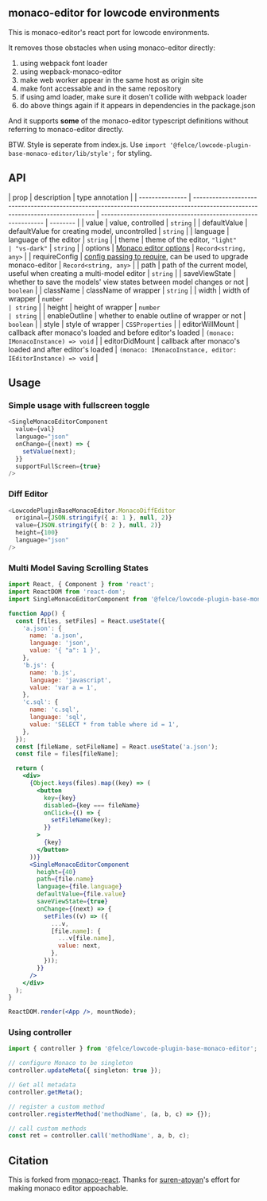 ## monaco-editor for lowcode environments

This is monaco-editor's react port for lowcode environments.

It removes those obstacles when using monaco-editor directly:

1. using webpack font loader
2. using wepback-monaco-editor
3. make web worker appear in the same host as origin site
4. make font accessable and in the same repository
5. if using amd loader, make sure it dosen't collide with webpack loader
6. do above things again if it appears in dependencies in the package.json

And it supports **some** of the monaco-editor typescript definitions without referring to monaco-editor directly.

BTW. Style is seperate from index.js. Use `import '@felce/lowcode-plugin-base-monaco-editor/lib/style';` for styling.

## API

| prop            | description                                                                                                                   | type annotation                                              |
| --------------- | ----------------------------------------------------------------------------------------------------------------------------- | ------------------------------------------------------------ | -------- |
| value           | value, controlled                                                                                                             | `string`                                                     |
| defaultValue    | defaultValue for creating model, uncontrolled                                                                                 | `string`                                                     |
| language        | language of the editor                                                                                                        | `string`                                                     |
| theme           | theme of the editor, `"light"                                                                                                 | "vs-dark"`                                                   | `string` |
| options         | [Monaco editor options](https://microsoft.github.io/monaco-editor/)                                                           | `Record<string, any>`                                        |
| requireConfig   | [config passing to require](https://github.com/suren-atoyan/monaco-react#loader-config), can be used to upgrade monaco-editor | `Record<string, any>`                                        |
| path            | path of the current model, useful when creating a multi-model editor                                                          | `string`                                                     |
| saveViewState   | whether to save the models' view states between model changes or not                                                          | `boolean`                                                    |
| className       | className of wrapper                                                                                                          | `string`                                                     |
| width           | width of wrapper                                                                                                              | `number                                                      | string`  |
| height          | height of wrapper                                                                                                             | `number                                                      | string`  |
| enableOutline   | whether to enable outline of wrapper or not                                                                                   | `boolean`                                                    |
| style           | style of wrapper                                                                                                              | `CSSProperties`                                              |
| editorWillMount | callback after monaco's loaded and before editor's loaded                                                                     | `(monaco: IMonacoInstance) => void`                          |
| editorDidMount  | callback after monaco's loaded and after editor's loaded                                                                      | `(monaco: IMonacoInstance, editor: IEditorInstance) => void` |

## Usage

### Simple usage with fullscreen toggle

```typescript
<SingleMonacoEditorComponent
  value={val}
  language="json"
  onChange={(next) => {
    setValue(next);
  }}
  supportFullScreen={true}
/>
```

### Diff Editor

```typescript
<LowcodePluginBaseMonacoEditor.MonacoDiffEditor
  original={JSON.stringify({ a: 1 }, null, 2)}
  value={JSON.stringify({ b: 2 }, null, 2)}
  height={100}
  language="json"
/>
```

### Multi Model Saving Scrolling States

```jsx
import React, { Component } from 'react';
import ReactDOM from 'react-dom';
import SingleMonacoEditorComponent from '@felce/lowcode-plugin-base-monaco-editor';

function App() {
  const [files, setFiles] = React.useState({
    'a.json': {
      name: 'a.json',
      language: 'json',
      value: '{ "a": 1 }',
    },
    'b.js': {
      name: 'b.js',
      language: 'javascript',
      value: 'var a = 1',
    },
    'c.sql': {
      name: 'c.sql',
      language: 'sql',
      value: 'SELECT * from table where id = 1',
    },
  });
  const [fileName, setFileName] = React.useState('a.json');
  const file = files[fileName];

  return (
    <div>
      {Object.keys(files).map((key) => (
        <button
          key={key}
          disabled={key === fileName}
          onClick={() => {
            setFileName(key);
          }}
        >
          {key}
        </button>
      ))}
      <SingleMonacoEditorComponent
        height={40}
        path={file.name}
        language={file.language}
        defaultValue={file.value}
        saveViewState={true}
        onChange={(next) => {
          setFiles((v) => ({
            ...v,
            [file.name]: {
              ...v[file.name],
              value: next,
            },
          }));
        }}
      />
    </div>
  );
}

ReactDOM.render(<App />, mountNode);
```

### Using controller

```ts
import { controller } from '@felce/lowcode-plugin-base-monaco-editor';

// configure Monaco to be singleton
controller.updateMeta({ singleton: true });

// Get all metadata
controller.getMeta();

// register a custom method
controller.registerMethod('methodName', (a, b, c) => {});

// call custom methods
const ret = controller.call('methodName', a, b, c);
```

## Citation

This is forked from [monaco-react](https://github.com/suren-atoyan/monaco-react). Thanks for [suren-atoyan](https://github.com/suren-atoyan)'s effort for making monaco editor appoachable.
